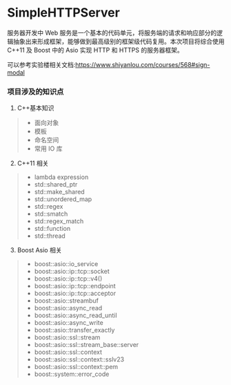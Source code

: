# SimpleHTTPServer

服务器开发中 Web 服务是一个基本的代码单元，将服务端的请求和响应部分的逻辑抽象出来形成框架，能够做到最高级别的框架级代码复用。本次项目将综合使用 C++11 及 Boost 中的 Asio 实现 HTTP 和 HTTPS 的服务器框架。

可以参考实验楼相关文档:https://www.shiyanlou.com/courses/568#sign-modal

### 项目涉及的知识点

1. C++基本知识
> * 面向对象
> * 模板
> * 命名空间
> * 常用 IO 库

2. C++11 相关
> * lambda expression
> * std::shared_ptr
> * std::make_shared
> * std::unordered_map
> * std::regex
> * std::smatch
> * std::regex_match
> * std::function
> * std::thread

3. Boost Asio 相关
> * boost::asio::io_service
> * boost::asio::ip::tcp::socket
> * boost::asio::ip::tcp::v4()
> * boost::asio::ip::tcp::endpoint
> * boost::asio::ip::tcp::acceptor
> * boost::asio::streambuf
> * boost::asio::async_read
> * boost::asio::async_read_until
> * boost::asio::async_write
> * boost::asio::transfer_exactly
> * boost::asio::ssl::stream
> * boost::asio::ssl::stream_base::server
> * boost::asio::ssl::context
> * boost::asio::ssl::context::sslv23
> * boost::asio::ssl::context::pem
> * boost::system::error_code
